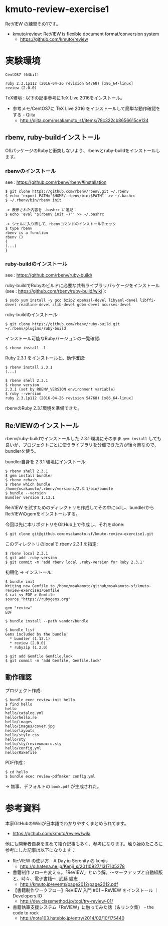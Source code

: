 # kmuto-review-exercise1

Re:VIEW の練習その1です。

 * kmuto/review: Re:VIEW is flexible document format/conversion system
   * https://github.com/kmuto/review

# 実験環境

```
CentOS7 (64bit)

ruby 2.3.1p112 (2016-04-26 revision 54768) [x86_64-linux]
review (2.0.0)
```

TeX環境 : 以下の記事参考にTeX Live 2016をインストール。

 * 参考メモ/CentOS7に TeX Live 2016 をインストールして簡単な動作確認をする - Qiita
   * http://qiita.com/msakamoto_sf/items/78c322cb8656615ce134

## rbenv, ruby-buildインストール

OSパッケージのRubyと衝突しないよう、rbenvとruby-buildをインストールします。

### rbenvのインストール

see : https://github.com/rbenv/rbenv#installation

```
$ git clone https://github.com/rbenv/rbenv.git ~/.rbenv
$ echo 'export PATH="$HOME/.rbenv/bin:$PATH"' >> ~/.bashrc
$ ~/.rbenv/bin/rbenv init

-> 表示された内容を .bashrc に追記：
$ echo 'eval "$(rbenv init -)"' >> ~/.bashrc

-> シェルに入り直して、rbenvコマンドのインストールチェック
$ type rbenv
rbenv is a function
rbenv ()
{
(...)
}
```

### ruby-buildのインストール

see : https://github.com/rbenv/ruby-build/

ruby-buildでRubyのビルドに必要な共有ライブラリパッケージをインストール (see : https://github.com/rbenv/ruby-build/wiki ):

```
$ sudo yum install -y gcc bzip2 openssl-devel libyaml-devel libffi-devel readline-devel zlib-devel gdbm-devel ncurses-devel
```

ruby-buildのインストール:

```
$ git clone https://github.com/rbenv/ruby-build.git ~/.rbenv/plugins/ruby-build
```

インストール可能なRubyバージョンの一覧確認:

```
$ rbenv install -l
```


Ruby 2.3.1 をインストールと、動作確認:

```
$ rbenv install 2.3.1
(...)

$ rbenv shell 2.3.1
$ rbenv version
2.3.1 (set by RBENV_VERSION environment variable)
$ ruby --version
ruby 2.3.1p112 (2016-04-26 revision 54768) [x86_64-linux]
```

rbenvのRuby 2.3.1環境を準備できた。

## Re:VIEWのインストール

rbenv/ruby-buildでインストールした 2.3.1 環境にそのまま `gem install` しても良いが、プロジェクトごとに使うライブラリを分離できた方が後々楽なので、bundlerを使う。

bundler自身を 2.3.1 環境にインストール:

```
$ rbenv shell 2.3.1
$ gem install bundler
$ rbenv rehash
$ rbenv which bundle
/home/msakamoto/.rbenv/versions/2.3.1/bin/bundle
$ bundle --version
Bundler version 1.13.1
```

Re:VIEW を試すためのディレクトリを作成してその中にcdし、bundlerからRe:VIEWのgemをインストールする。

今回は先に本リポジトリをGitHub上で作成し、それをclone:

```
$ git clone git@github.com:msakamoto-sf/kmuto-review-exercise1.git
```

このディレクトリのlocalで rbenv 2.3.1 を指定:

```
$ rbenv local 2.3.1
$ git add .ruby-version
$ git commit -m 'add rbenv local .ruby-version for Ruby 2.3.1'
```

初期化 -> インストール:

```
$ bundle init
Writing new Gemfile to /home/msakamoto/github/msakamoto-sf/kmuto-review-exercise1/Gemfile
$ cat << EOF > Gemfile
source "https://rubygems.org"

gem "review"
EOF

$ bundle install --path vendor/bundle

$ bundle list
Gems included by the bundle:
  * bundler (1.13.1)
  * review (2.0.0)
  * rubyzip (1.2.0)

$ git add Gemfile Gemfile.lock
$ git commit -m 'add Gemfile, Gemfile.lock'
```

## 動作確認

プロジェクト作成:

```
$ bundle exec review-init hello
$ find hello
hello
hello/catalog.yml
hello/hello.re
hello/images
hello/images/cover.jpg
hello/layouts
hello/style.css
hello/sty
hello/sty/reviewmacro.sty
hello/config.yml
hello/Rakefile
```

PDF作成：

```
$ cd hello
$ bundle exec review-pdfmaker config.yml
```

-> 無事、デフォルトの `book.pdf` が生成された。


# 参考資料

本家GitHubのWikiが日本語でわかりやすくまとめられてます。

 * https://github.com/kmuto/review/wiki

他にも開発者自身を含めて紹介記事も多く、参考になります。触り始めたころに参考にした記事は以下になります：

 * Re:VIEW の使い方 - A Day in Serenity @ kenjis
   * http://d.hatena.ne.jp/Kenji_s/20110927/1317105278
 * 書籍制作フローを変える。「ReVIEW」という解。～マークアップと自動組版と、時々、電子書籍～, 武藤 健志
   * http://kmuto.jp/events/page2012/page2012.pdf
 * 【書籍制作ワークフロー】ReVIEW 入門 #01 – ReVIEW をインストール ｜ Developers.IO
   * http://dev.classmethod.jp/tool/try-review-01/
 * 書籍執筆支援システム「ReVIEW」に触ってみた話（＆リンク集） - the code to rock
   * http://note103.hateblo.jp/entry/2014/02/10/175440

